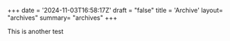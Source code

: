+++
date = '2024-11-03T16:58:17Z'
draft = "false"
title = 'Archive'
layout= "archives"
summary= "archives"
+++

This is another test